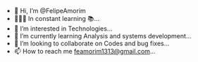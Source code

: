 - 👋 Hi, I’m @FelipeAmorim
- 🧑🏼‍🎓 In constant learning 📚...
- 👀 I’m interested in Technologies...
- 🌱 I’m currently learning Analysis and systems development...
- 💞️ I’m looking to collaborate on Codes and bug fixes...
- 📫 How to reach me feamorim1313@gmail.com...

<!---
FelipeLimaAmorim/FelipeLimaAmorim is a ✨ special ✨ repository because its `README.md` (this file) appears on your GitHub profile.
You can click the Preview link to take a look at your changes.
--->
